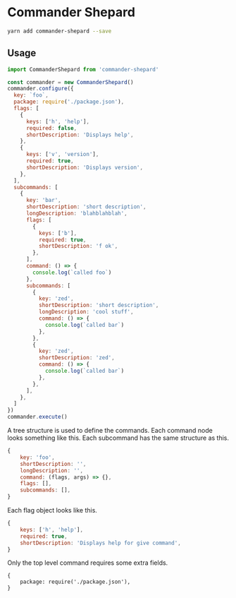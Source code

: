 # Commander Shepard

```sh
yarn add commander-shepard --save
```

## Usage

```js
import CommanderShepard from 'commander-shepard'

const commander = new CommanderShepard()
commander.configure({
  key: `foo`,
  package: require('./package.json'),
  flags: [
    {
      keys: ['h', 'help'],
      required: false,
      shortDescription: 'Displays help',
    },
    {
      keys: ['v', 'version'],
      required: true,
      shortDescription: 'Displays version',
    },
  ],
  subcommands: [
    {
      key: 'bar',
      shortDescription: 'short description',
      longDescription: 'blahblahblah',
      flags: [
        {
          keys: ['b'],
          required: true,
          shortDescription: 'f ok',
        },
      ],
      command: () => {
        console.log(`called foo`)
      },
      subcommands: [
        {
          key: 'zed',
          shortDescription: 'short description',
          longDescription: 'cool stuff',
          command: () => {
            console.log(`called bar`)
          },
        },
        {
          key: 'zed',
          shortDescription: 'zed',
          command: () => {
            console.log(`called bar`)
          },
        },
      ],
    },
  ]
})
commander.execute()
```

A tree structure is used to define the commands. Each command node looks something like this. Each subcommand has the same structure as this.

```js
{
	key: 'foo',
	shortDescription: '',
	longDescription: '',
	command: (flags, args) => {},
	flags: [],
	subcommands: [],
}
```

Each flag object looks like this.

```js
{
	keys: ['h', 'help'],
	required: true,
	shortDescription: 'Displays help for give command',
}
```

Only the top level command requires some extra fields.

```
{
	package: require('./package.json'),
}
```